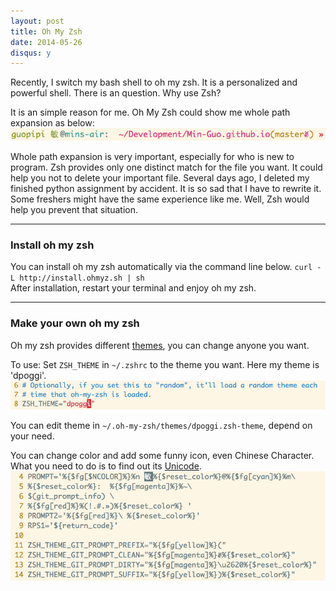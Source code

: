 ```yaml
---
layout: post
title: Oh My Zsh
date: 2014-05-26
disqus: y
---
```

Recently, I switch my bash shell to oh my zsh. It is a personalized and powerful shell. There is an question. Why use Zsh?

It is an simple reason for me. Oh My Zsh could show me whole path expansion as below:<br /> ![zsh-path](/images/zsh-path.jpg)<br /> 

Whole path expansion is very important, especially for who is new to program. Zsh provides only one distinct match for the file you want. It could help you not to delete your important file. Several days ago, I deleted my finished python assignment by accident. It is so sad that I have to rewrite it. Some freshers might have the same experience like me. Well, Zsh would help you prevent that situation.

---
### Install oh my zsh

You can install oh my zsh automatically via the command line below.
`curl -L http://install.ohmyz.sh | sh`<br />
 After installation, restart your terminal and enjoy oh my zsh.

---
### Make your own oh my zsh

Oh my zsh provides different [themes](http://zshthem.es/all/), you can change anyone you want.<br />

To use: Set `ZSH_THEME` in `~/.zshrc` to the theme you want. Here my theme is 'dpoggi'. <br /> ![zsh-theme](/images/zsh-theme.png)<br />


You can edit theme in `~/.oh-my-zsh/themes/dpoggi.zsh-theme`, depend on your need. 

You can change color and add some funny icon, even Chinese Character. What you need to do is to find out its [Unicode](http://unicode-table.com/en/).<br />
![dpoggi-theme](/images/dpoggi-theme.png)<br /> 